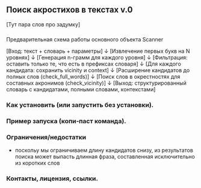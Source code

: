 ## Поиск акростихов в текстах v.0
[Тут пара слов про задумку]

###
Предварительная схема работы основного объекта Scanner

[Вход: текст + словарь + параметры]
        ↓
[Извлечение первых букв на N уровнях]
        ↓
[Генерация n-грамм для каждого уровня]
        ↓
[Фильтрация: оставить только те, что есть в префиксах словаря]
        ↓
[Для каждого кандидата: сохранить vicinity и context]
        ↓
[Расширение кандидатов до полных слов (check_full_words)]
        ↓
[Поиск слов в окрестностях для составных акронимов (check_vicinity)]
        ↓
[Выход: структурированный словарь с кандидатами, полными словами, контекстами]

### Как установить (или запустить без установки).

### Пример запуска (копи‑паст команда).

### Ограничения/недостатки
- поскольу мы ограничиваем длину кандидатов снизу, из результатов поиска может выпасть длинная фраза, составленная исключительно из коротких слов
### Контакты, лицензия, ссылки.